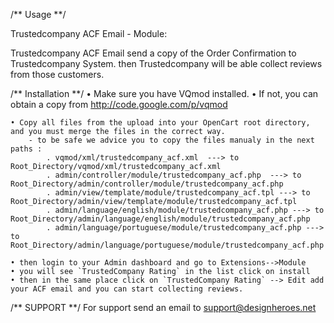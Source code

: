 ﻿/** Usage **/

Trustedcompany ACF Email - Module:

Trustedcompany ACF Email send a copy of the Order Confirmation to Trustedcompany System. then Trustedcompany will be able collect reviews from those customers.


/** Installation **/
	• Make sure you have VQmod installed.
	• If not, you can obtain a copy from http://code.google.com/p/vqmod

	• Copy all files from the upload into your OpenCart root directory, and you must merge the files in the correct way.
        - to be safe we advice you to copy the files manualy in the next paths :
            . vqmod/xml/trustedcompany_acf.xml  ---> to Root_Directory/vqmod/xml/trustedcompany_acf.xml
            . admin/controller/module/trustedcompany_acf.php  ---> to Root_Directory/admin/controller/module/trustedcompany_acf.php
            . admin/view/template/module/trustedcompany_acf.tpl ---> to Root_Directory/admin/view/template/module/trustedcompany_acf.tpl
            . admin/language/english/module/trustedcompany_acf.php ---> to Root_Directory/admin/language/english/module/trustedcompany_acf.php
            . admin/language/portuguese/module/trustedcompany_acf.php ---> to Root_Directory/admin/language/portuguese/module/trustedcompany_acf.php

    • then login to your Admin dashboard and go to Extensions-->Module
    • you will see `TrustedCompany Rating` in the list click on install
    • then in the same place click on `TrustedCompany Rating` --> Edit add your ACF email and you can start collecting reviews.

/** SUPPORT **/
	For support send an email to support@designheroes.net

